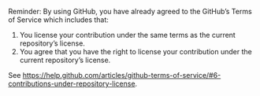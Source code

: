 Reminder: By using GitHub, you have already agreed to the GitHub’s Terms of 
Service which includes that:

1. You license your contribution under the same terms as the current 
   repository’s license.
2. You agree that you have the right to license your contribution under 
   the current repository’s license.
   
See https://help.github.com/articles/github-terms-of-service/#6-contributions-under-repository-license.
